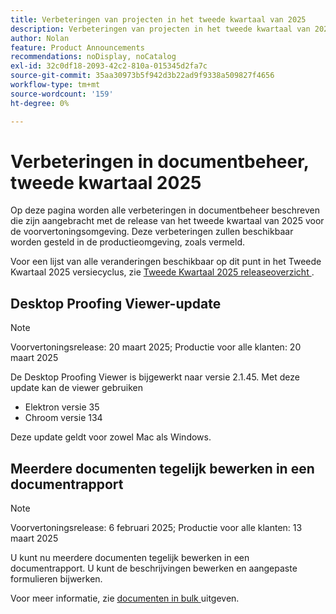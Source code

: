 ```yaml
---
title: Verbeteringen van projecten in het tweede kwartaal van 2025
description: Verbeteringen van projecten in het tweede kwartaal van 2025
author: Nolan
feature: Product Announcements
recommendations: noDisplay, noCatalog
exl-id: 32c0df18-2093-42c2-810a-015345d2fa7c
source-git-commit: 35aa30973b5f942d3b22ad9f9338a509827f4656
workflow-type: tm+mt
source-wordcount: '159'
ht-degree: 0%

---
```


# Verbeteringen in documentbeheer, tweede kwartaal 2025

Op deze pagina worden alle verbeteringen in documentbeheer beschreven die zijn aangebracht met de release van het tweede kwartaal van 2025 voor de voorvertoningsomgeving. Deze verbeteringen zullen beschikbaar worden gesteld in de productieomgeving, zoals vermeld.

Voor een lijst van alle veranderingen beschikbaar op dit punt in het Tweede Kwartaal 2025 versiecyclus, zie [ Tweede Kwartaal 2025 releaseoverzicht ](/help/quicksilver/product-announcements/product-releases/25-q2-release-activity/25-q2-release-overview.md).

## Desktop Proofing Viewer-update

>[!NOTE]
>
>Voorvertoningsrelease: 20 maart 2025; Productie voor alle klanten: 20 maart 2025

De Desktop Proofing Viewer is bijgewerkt naar versie 2.1.45. Met deze update kan de viewer gebruiken

* Elektron versie 35
* Chroom versie 134

Deze update geldt voor zowel Mac als Windows.

## Meerdere documenten tegelijk bewerken in een documentrapport

>[!NOTE]
>
>Voorvertoningsrelease: 6 februari 2025; Productie voor alle klanten: 13 maart 2025

U kunt nu meerdere documenten tegelijk bewerken in een documentrapport. U kunt de beschrijvingen bewerken en aangepaste formulieren bijwerken.

Voor meer informatie, zie [ documenten in bulk ](/help/quicksilver/documents/managing-documents/bulk-edit-documents.md) uitgeven.
